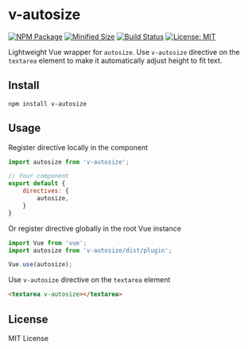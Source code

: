 # v-autosize

[![NPM Package](https://img.shields.io/npm/v/v-autosize.svg?style=flat-square)](https://www.npmjs.org/package/v-autosize)
[![Minified Size](https://img.shields.io/bundlephobia/min/v-autosize.svg?style=flat-square)](https://bundlephobia.com/result?p=v-autosize)
[![Build Status](https://img.shields.io/travis/com/shrpne/v-autosize/master.svg?style=flat-square)](https://travis-ci.com/shrpne/v-autosize)
[![License: MIT](https://img.shields.io/badge/License-MIT-yellow.svg?style=flat-square)](https://github.com/shrpne/pretty-num/blob/master/LICENSE)

Lightweight Vue wrapper for `autosize`.
Use `v-autosize` directive on the `textarea` element to make it automatically adjust height to fit text.



## Install

```
npm install v-autosize
```


## Usage

Register directive locally in the component
```js
import autosize from 'v-autosize';

// Your component
export default {
    directives: {
        autosize,
    }
}
```

Or register directive globally in the root Vue instance
```js
import Vue from 'vue';
import autosize from 'v-autosize/dist/plugin';

Vue.use(autosize);
```

Use `v-autosize` directive on the `textarea` element
```html
<textarea v-autosize></textarea>
```


## License

MIT License
